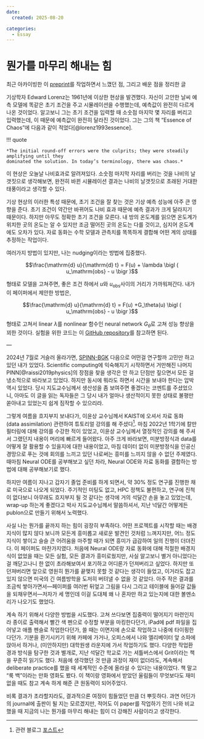 ```yaml
---
date:
  created: 2025-08-20

categories:
  - Essay
---
```


# 뭔가를 마무리 해내는 힘

최근 아카이빙한 이 [preprint](https://arxiv.org/abs/2508.05778)를 작업하면서 느꼈던 점, 그리고 배운 점을 정리한 글

<!-- more -->

기상학자 Edward Lorenz는 1961년에 이상한 현상을 발견했다. 자신이 고안한 날씨 예측 모델에 똑같은 초기 조건을 주고 시뮬레이션을 수행했는데, 예측값이 완전히 다르게 나온 것이었다. 알고보니 그는 초기 조건을 입력할 때 소숫점 마지막 몇 자리를 버리고 입력했는데, 이 때문에 예측값이 완전히 달라진 것이었다. 그는 그의 책 “Essence of Chaos”에 다음과 같이 적었다[@lorenz1993essence].

!!! quote

    *The initial round-off errors were the culprits; they were steadily amplifying until they
    dominated the solution. In today’s terminology, there was chaos.*

	

이 현상은 오늘날 나비효과로 알려져있다. 소숫점 마지막 자리를 버리는 것을 나비의 날갯짓으로 생각해보면, 완전히 바뀐 시뮬레이션 결과는 나비의 날갯짓으로 초래된 거대한 태풍이라고 생각할 수 있다.

기상 현상의 이러한 특성 때문에, 초기 조건을 잘 찾는 것은 기상 예측 성능에 아주 큰 영향을 준다. 초기 조건이 약간만 바뀌어도 나비 효과 때문에 예측 결과가 크게 달라지기 때문이다. 하지만 아무도 정확한 초기 조건을 모른다. 내 방의 온도계를 읽으면 온도계가 위치한 곳의 온도는 알 수 있지만 조금 떨어진 곳의 온도는 다를 것이고, 심지어 온도계에도 오차가 있다. 자료 동화는 수학 모델과 관측치를 똑똑하게 결합해 어떤 계의 상태를 추정하는 작업이다.

여러가지 방법이 있지만, 나는 nudging이라는 방법에 집중했다.

$$\frac{\mathrm{d} u}{\mathrm{d} t} = F(u) + \lambda \bigl ( u_\mathrm{obs} - u \bigr )$$

형태로 모델을 고쳐주면, 좋은 조건 하에서 $u$와 $u_\mathrm{obs}$사이의 거리가 가까워져간다.
내가 이 페이퍼에서 제안한 방법은, 

$$\frac{\mathrm{d} u}{\mathrm{d} t} = F(u) +G_\theta(u) \bigl ( u_\mathrm{obs} - u \bigr )$$

형태로 고쳐서 linear $\lambda$를 nonlinear 함수인 neural network $G_\theta$로 고쳐 성능 향상을 꾀한 것이다. 실험을 위한 코드는 이 [GitHub repository](https://github.com/jaeminoh/nnn)를 참고하면 된다.

—

2024년 7월로 거슬러 올라가면, [SPINN-BGK](https://epubs.siam.org/doi/abs/10.1137/24M1668809) 다음으로 어떤걸 연구할까 고민만 하고 있던 내가 있었다. Scientific computing에 익숙해지기 시작하면서 거만해진 나머지 PINN[@raissi2019physics]의 장점을 찾을 생각은 안 하고 단점만 짚으면서 모든 걸 냉소적으로 바라보고 있었다. 하지만 동시에 뭐라도 하면서 시간을 보내야 한다는 압박 역시 있었다. 당시 지도교수님께서 생산성을 좀 보여주면 좋겠다는 코멘트를 주셨었으니, 아마도 이 글을 읽는 독자들은 그 당시 내가 얼마나 생산적이지 못한 상태로 불평만 쏟아내고 있었는지 쉽게 짐작할 수 있으리라.

그렇게 여름을 흐지부지 보내다가, 이윤상 교수님께서 KAIST에 오셔서 자료 동화 (data assimilation) 관련하여 튜토리얼 강의를 해 주셨다[^0]. 마침 2022년 1학기에 칼만 필터링에 대해 강의를 수강한 적이 있었고, 이윤상 교수님께서 열정적인 강의를 해 주셔서 그랬던지 내용이 머리에 빠르게 들어왔다. 아주 크게 바라보면, 미분방정식과 data를 어떻게 잘 활용할 수 있을지에 대한 내용이었고, 마침 데이터 없이 미분방정식을 인공신경망으로 푸는 것에 회의를 느끼고 있던 나로써는 흥미를 느끼지 않을 수 없던 주제였다. 때마침 Neural ODE를 공부해보고 싶던 차라, Neural ODE와 자료 동화를 결합하는 방법에 대해 공부해보기로 했다.

하지만 여름이 지나고 갑자기 졸업 준비를 하게 되면서, 약 30% 정도 연구를 진행한 채로 미국으로 나오게 되었다. 주기적인 미팅도 없고, HPC 정책도 불편하고, 연구에 진척이 없다보니 아무래도 흐지부지 될 것 같다는 생각에 거의 석달간 손을 놓고 있었는데, wrap-up 하는게 좋겠다고 박사 지도교수님께서 말씀하셔서, 지난 넉달간 어떻게든 publon으로 만들기 위해서 노력했다.

사실 나는 뭔가를 끝까지 하는 힘이 굉장히 부족하다. 어떤 프로젝트를 시작할 때는 배경 지식이 많지 않다 보니까 모든게 흥미롭고 새로운 발견인 것처럼 느껴지지만, 어느 정도 지식이 쌓이고 슬슬 큰 어려움을 마주할 때가 되면 흥미가 급감하여 일의 진행이 더뎌진다. 이 페이퍼도 마찬가지였다. 처음에 Neural ODE랑 자료 동화에 대해 적절한 배경지식이 없었을 때는 모든 실험, 모든 결과가 흥미로웠지만, 사실 알고보니 별거 아니었다는 걸 깨닫고나니 한 없이 초라해보여서 포기하고 어디론가 던져버리고 싶었다. 하지만 또 던져버리면 앞으로 영원히 뭔가를 끝맺지 못할 것 같다는 생각이 들었고, 이거라도 잡고 있지 않으면 미국의 긴 여름방학을 도저히 버텨낼 수 없을 것 같았다. 아주 작은 결과를 조금씩 쌓아가면서—페이퍼를 여러번 뒤엎고 그림을 다시 그리고 테이블에 들어갈 값들을 되채우면서—저자가 세 명인데 이걸 도대체 왜 나 혼자만 하고 있는지에 대한 볼멘소리가 나오기도 했었다.

계속 하기 위해서 다양한 방법을 시도했다. 고쳐 쓰다보면 집중력이 떨어지기 마련인지라 종이로 출력해서 빨간 색 펜으로 수정할 부분을 마킹한다던가, iPad에 pdf 파일을 집어넣고 애플 펜슬로 작업한다던가, 쓸 때는 이면지에 손으로 작업하고 나중에 타이핑한다던가. 기분을 환기시키기 위해 카페에 가거나, 오피스에서 나와 엘리베이터 앞 소파에 앉아서 하거나, (미안하지만) 대학원생 라운지에 가서 작업하기도 했다. 다양한 작업환경과 방식을 탐구한 것과 별개로, 지난 석달간 학교로 가는 셔틀버스에서 Grit이라는 책을 꾸준히 읽기도 했다. 처음에 생각했던 것 만큼 과정이 재미 없더라도, 계속해서 deliberate practice를 했을 때 세계적인 수준에 올라설 수 있다는 내용이었다. 책 말고 “룩 백”이라는 만화 영화도 봤다. 이 책이랑 영화에서 받았던 울림들이 무엇보다도 재미 없을 때도 참고 계속 하게 해준 큰 원동력이 되어주었다.

비록 결과가 초라할지라도, 결과적으론 여정이 힘들었던 만큼 더 뿌듯하다. 과연 어딘가의 journal에 출판이 될 지는 모르겠지만, 적어도 이 paper를 작업하기 전의 나와 비교했을 때 지금의 나는 뭔가를 마무리 해내는 힘이 더 강해진 사람이라고 생각한다.

[^0]: 관련 블로그 [포스트](2024-11-21.md)